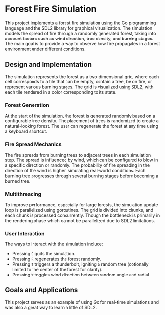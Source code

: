 # Forest Fire Simulation

This project implements a forest fire simulation using the Go programming language and the SDL2 library for graphical visualization. The simulation models the spread of fire through a randomly generated forest, taking into account factors such as wind direction, tree density, and burning stages. The main goal is to provide a way to observe how fire propagates in a forest environment under different conditions.

## Design and Implementation

The simulation represents the forest as a two-dimensional grid, where each cell corresponds to a tile that can be empty, contain a tree, be on fire, or represent various burning stages. The grid is visualized using SDL2, with each tile rendered in a color corresponding to its state.

### Forest Generation

At the start of the simulation, the forest is generated randomly based on a configurable tree density. The placement of trees is randomized to create a natural-looking forest. The user can regenerate the forest at any time using a keyboard shortcut.

### Fire Spread Mechanics

The fire spreads from burning trees to adjacent trees in each simulation step. The spread is influenced by wind, which can be configured to blow in a specific direction or randomly. The probability of fire spreading in the direction of the wind is higher, simulating real-world conditions. Each burning tree progresses through several burning stages before becoming a burned tree.

### Multithreading

To improve performance, especially for large forests, the simulation update loop is parallelized using goroutines. The grid is divided into chunks, and each chunk is processed concurrently. Though the bottleneck is primarily in the rendering phase which cannot be parallelized due to SDL2 limitations.

### User Interaction

The ways to interact with the simulation include:
- Pressing `Q` quits the simulation.
- Pressing `R` regenerates the forest randomly.
- Pressing `T` triggers a thunderbolt, igniting a random tree (optionally limited to the center of the forest for clarity).
- Pressing `W` toggles wind direction between random angle and radial.

## Goals and Applications

This project serves as an example of using Go for real-time simulations and was also a great way to learn a little of SDL2.